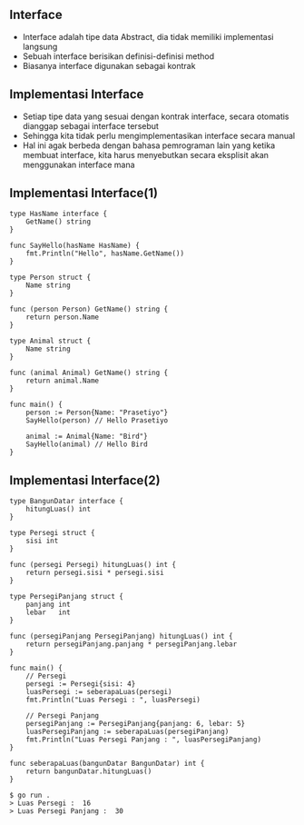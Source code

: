 ## Interface
- Interface adalah tipe data Abstract, dia tidak memiliki implementasi langsung
- Sebuah interface berisikan definisi-definisi method
- Biasanya interface digunakan sebagai kontrak

## Implementasi Interface
- Setiap tipe data yang sesuai dengan kontrak interface, secara otomatis dianggap sebagai interface tersebut
- Sehingga kita tidak perlu mengimplementasikan interface secara manual
- Hal ini agak berbeda dengan bahasa pemrograman lain yang ketika membuat interface, kita harus menyebutkan secara eksplisit akan menggunakan interface mana

## Implementasi Interface(1)
``` golang
type HasName interface {
	GetName() string
}

func SayHello(hasName HasName) {
	fmt.Println("Hello", hasName.GetName())
}

type Person struct {
	Name string
}

func (person Person) GetName() string {
	return person.Name
}

type Animal struct {
	Name string
}

func (animal Animal) GetName() string {
	return animal.Name
}

func main() {
	person := Person{Name: "Prasetiyo"}
	SayHello(person) // Hello Prasetiyo

	animal := Animal{Name: "Bird"}
	SayHello(animal) // Hello Bird
}
```
## Implementasi Interface(2)

``` golang
type BangunDatar interface {
	hitungLuas() int
}

type Persegi struct {
	sisi int
}

func (persegi Persegi) hitungLuas() int {
	return persegi.sisi * persegi.sisi
}

type PersegiPanjang struct {
	panjang int
	lebar   int
}

func (persegiPanjang PersegiPanjang) hitungLuas() int {
	return persegiPanjang.panjang * persegiPanjang.lebar
}

func main() {
	// Persegi
	persegi := Persegi{sisi: 4}
	luasPersegi := seberapaLuas(persegi)
	fmt.Println("Luas Persegi : ", luasPersegi)

	// Persegi Panjang
	persegiPanjang := PersegiPanjang{panjang: 6, lebar: 5}
	luasPersegiPanjang := seberapaLuas(persegiPanjang)
	fmt.Println("Luas Persegi Panjang : ", luasPersegiPanjang)
}

func seberapaLuas(bangunDatar BangunDatar) int {
	return bangunDatar.hitungLuas()
}

```
```
$ go run .
> Luas Persegi :  16
> Luas Persegi Panjang :  30
```
